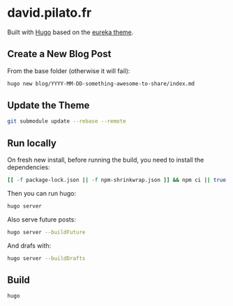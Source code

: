 # david.pilato.fr

Built with [Hugo](https://gohugo.io) based on the [eureka theme](https://github.com/wangchucheng/hugo-eureka).

## Create a New Blog Post

From the base folder (otherwise it will fail):

```sh
hugo new blog/YYYY-MM-DD-something-awesome-to-share/index.md
```

## Update the Theme

```sh
git submodule update --rebase --remote
```

## Run locally

On fresh new install, before running the build, you need to install the dependencies:

```sh
[[ -f package-lock.json || -f npm-shrinkwrap.json ]] && npm ci || true
```

Then you can run hugo:

```sh
hugo server
```

Also serve future posts:

```sh
hugo server --buildFuture
```

And drafs with:

```sh
hugo server --buildDrafts
```

## Build

```sh
hugo
```

